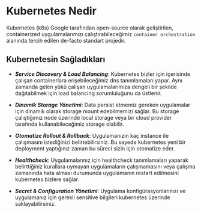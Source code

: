 # Kubernetes Nedir

Kubernetes (k8s) Google tarafından open-source olarak geliştirilen, containerized uygulamalarımızı çalıştırabileceğimiz `container orchestration` alanında tercih edilen de-facto standart projedir.



## Kubernetesin Sağladıkları

- ***Service Discovery & Load Balancing***: Kubernetes bizler için içerisinde çalışan containerlara erişebileceğimiz dns tanımlamaları yapar. Aynı zamanda gelen yükü çalışan uygulamalarımıza dengeli bir şekilde dağıtabilmek için load balancing sorumluluğunu da üstlenir.

- ***Dinamik Storage Yönetimi***: Data persist etmemiz gereken uygulamalar için dinamik olarak storage mount edebilmemizi sağlar. Bu storage çalıştığımız node üzerinde local storage veya bir cloud provider tarafında kullanabileceğimiz storage olabilir.

- ***Otomatize Rollout & Rollback***: Uygulamanızın kaç instance ile çalışmasını istediğinizi belirtebilirsiniz. Bu sayede kubernetes yeni bir deployment yaptığınız zaman bu süreci sizin için otomatize eder.

- ***Healthcheck***: Uygulamalarınız için healthcheck tanımlamaları yaparak belirttiğiniz kurallara uymayan uygulamaların çalışmamasını veya çalışma zamanında hata alması durumunda uygulamanın restart edilmesini kubernetes bizlere sağlar.

- ***Secret & Configuration Yönetimi***: Uygulama konfigürasyonlarınızı ve uygulamanız için gerekli sensitive bilgileri kubernetes üzerinde saklayabilirsiniz.
